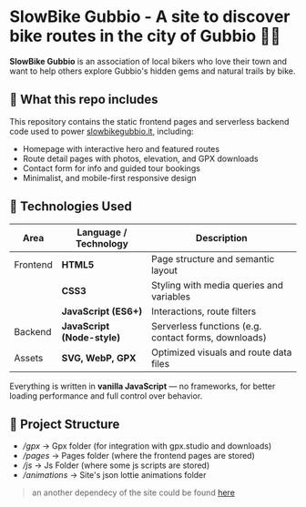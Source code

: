 # SlowBike Gubbio - A site to discover bike routes in the city of Gubbio 🚵‍♂️

**SlowBike Gubbio** is an association of local bikers who love their town and want to help others explore Gubbio's hidden gems and natural trails by bike.

## 💾 What this repo includes

This repository contains the static frontend pages and serverless backend code used to power [slowbikegubbio.it](https://slowbikegubbio.it), including:

- Homepage with interactive hero and featured routes
- Route detail pages with photos, elevation, and GPX downloads
- Contact form for info and guided tour bookings
- Minimalist, and mobile-first responsive design

## 🧰 Technologies Used

| Area       | Language / Technology        | Description                               |
|------------|------------------------------|-------------------------------------------|
| Frontend   | **HTML5**                    | Page structure and semantic layout        |
|            | **CSS3**                     | Styling with media queries and variables  |
|            | **JavaScript (ES6+)**        | Interactions, route filters |
| Backend    | **JavaScript (Node-style)**  | Serverless functions (e.g. contact forms, downloads) |
| Assets     | **SVG, WebP, GPX**           | Optimized visuals and route data files    |

Everything is written in **vanilla JavaScript** — no frameworks, for better loading performance and full control over behavior.

## 📁 Project Structure
- */gpx* -> Gpx folder (for integration with gpx.studio and downloads)
- */pages* -> Pages folder (where the frontend pages are stored)
- */js* -> Js Folder (where some js scripts are stored)
- */animations* -> Site's json lottie animations folder

> an another dependecy of the site could be found [here](https://github.com/gablilli/slowbike.wix)
